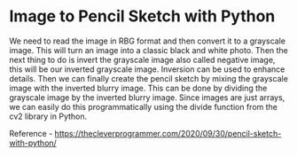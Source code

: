 # Image to Pencil Sketch with Python

We need to read the image in RBG format and then convert it to a grayscale image. This will turn an image into a classic black and white photo. 
Then the next thing to do is invert the grayscale image also called negative image, this will be our inverted grayscale image. 
Inversion can be used to enhance details. Then we can finally create the pencil sketch by mixing the grayscale image with the inverted blurry image. 
This can be done by dividing the grayscale image by the inverted blurry image. Since images are just arrays, 
we can easily do this programmatically using the divide function from the cv2 library in Python.
 
Reference - https://thecleverprogrammer.com/2020/09/30/pencil-sketch-with-python/
